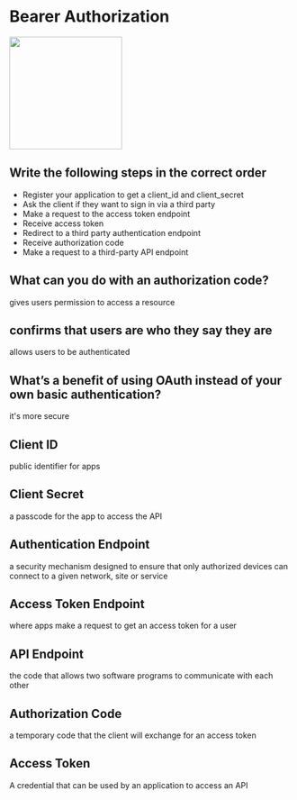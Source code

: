 # **Bearer Authorization**

<img src="https://upload.wikimedia.org/wikipedia/commons/thumb/9/99/Unofficial_JavaScript_logo_2.svg/1024px-Unofficial_JavaScript_logo_2.svg.png" width="200">

## Write the following steps in the correct order

- Register your application to get a client_id and client_secret
- Ask the client if they want to sign in via a third party
- Make a request to the access token endpoint
- Receive access token
- Redirect to a third party authentication endpoint
- Receive authorization code
- Make a request to a third-party API endpoint

## What can you do with an authorization code?

gives users permission to access a resource

## confirms that users are who they say they are

allows users to be authenticated

## What’s a benefit of using OAuth instead of your own basic authentication?

it's more secure

## Client ID

public identifier for apps

## Client Secret

a passcode for the app to access the API

## Authentication Endpoint

a security mechanism designed to ensure that only authorized devices can connect to a given network, site or service

## Access Token Endpoint

where apps make a request to get an access token for a user

## API Endpoint

the code that allows two software programs to communicate with each other

## Authorization Code

a temporary code that the client will exchange for an access token

## Access Token

A credential that can be used by an application to access an API
